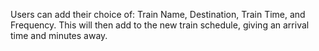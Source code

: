 Users can add their choice of: Train Name, Destination, Train Time, and Frequency. This will then add to the new train schedule, giving an arrival time and minutes away.